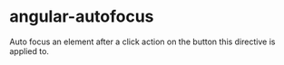 angular-autofocus
=================

Auto focus an element after a click action on the button this directive is applied to.
